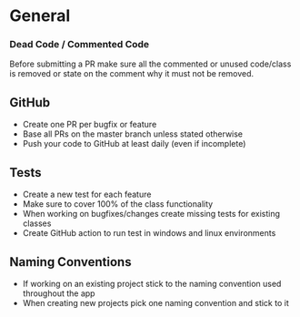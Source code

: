# General

### Dead Code / Commented Code
Before submitting a PR make sure all the commented or unused code/class is removed or state on the comment why it must not be removed.

## GitHub
* Create one PR per bugfix or feature
* Base all PRs on the master branch unless stated otherwise
* Push your code to GitHub at least daily (even if incomplete)

## Tests
* Create a new test for each feature
* Make sure to cover 100% of the class functionality
* When working on bugfixes/changes create missing tests for existing classes
* Create GitHub action to run test in windows and linux environments

## Naming Conventions
* If working on an existing project stick to the naming convention used throughout the app
* When creating new projects pick one naming convention and stick to it
